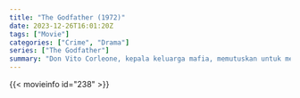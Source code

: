 ```yaml
---
title: "The Godfather (1972)"
date: 2023-12-26T16:01:20Z
tags: ["Movie"]
categories: ["Crime", "Drama"]
series: ["The Godfather"]
summary: "Don Vito Corleone, kepala keluarga mafia, memutuskan untuk menyerahkan kerajaannya kepada putra bungsunya Michael. Namun, keputusannya secara tidak sengaja membahayakan nyawa orang yang dicintainya."
---
```


<mux-player stream-type="on-demand"
src="https://kp3d-my.sharepoint.com/personal/ryoo_kp3d_onmicrosoft_com/_layouts/15/download.aspx?share=ESTGu52zsi1CllMA7DiiMWcB-GbFjFj_GP7V0lSrPbJTPg" prefer-playback="mse" controls>

</mux-player>


{{< movieinfo id="238" >}}

<script src="https://cdn.jsdelivr.net/npm/@mux/mux-player"></script>

 <script type="application/ld+json ">
{
"@context": "https://schema.org/",
"@type": "VideoObject",
"name": "The Godfather (1972)",
"contentUrl": "https://stream.mux.com/hlmdt5HCyxBidf00QEyu3P00iusplEl52tikiZjhnQnr00.m3u8",
"thumbnailUrl": "https://www.themoviedb.org/t/p/original/7MQVmsC7i6Z5tnKxQC62zBKU3Dx.jpg?width=314&fit_mode=preserve&time=25",
"uploadDate": "2023-12-18T18:45:11Z",
}

</script>